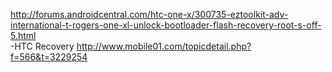 http://forums.androidcentral.com/htc-one-x/300735-eztoolkit-adv-international-t-rogers-one-xl-unlock-bootloader-flash-recovery-root-s-off-5.html<br />
-HTC Recovery
http://www.mobile01.com/topicdetail.php?f=566&t=3229254<br>